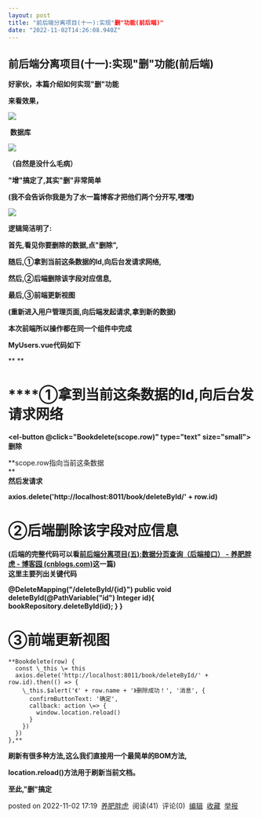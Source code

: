 ```yaml
---
layout: post
title: "前后端分离项目(十一):实现"删"功能(前后端)"
date: "2022-11-02T14:26:08.940Z"
---
```

前后端分离项目(十一):实现"删"功能(前后端)
------------------------

**好家伙，本篇介绍如何实现"删"功能**

**来看效果，**

**![](https://img2022.cnblogs.com/blog/2501855/202211/2501855-20221102163010288-784763364.gif)**

 **数据库**

**![](https://img2022.cnblogs.com/blog/2501855/202211/2501855-20221102163019257-211351268.gif)**

**（自然是没什么毛病）**

**"增"搞定了,其实"删"非常简单**

**(我不会告诉你我是为了水一篇博客才把他们两个分开写,嘿嘿)**

**![](https://img2022.cnblogs.com/blog/2501855/202211/2501855-20221102163433955-1640031720.jpg)**

**逻辑简洁明了:**

**首先,看见你要删除的数据,点"删除",**

**随后,**①**拿到当前这条数据的Id,向后台发请求网络,**

**然后,②后端删除该字段对应信息,**

**最后,③前端更新视图**

**(重新进入用户管理页面,向后端发起请求,拿到新的数据)**

**本次前端所以操作都在同一个组件中完成**

**MyUsers.vue代码如下**

**<!-- 该组件为表单主要组件 -->
<template>
  <div>
    <!-- 标题 -->
    <h4 class="text-center"\>用户管理</h4>
    <!-- 用户添加按钮 -->
    <el-col :span="4"\>
      <el-button type="primary" @click="addDialogVisible = true"\>添加用户</el-button>
    </el-col>
    <!-- 用户列表 -->
    <el-table :data="tableData" border style="width: 100%"\>
      <el-table-column prop="id" label="序号" width="180"\>
      </el-table-column>
      <el-table-column prop="name" label="书名" width="180"\>
      </el-table-column>
      <el-table-column prop="author" label="作者" width="180"\>

      </el-table-column>
      <el-table-column label="操作" width="180"\>
        <template slot-scope="scope"\>
          <el-button @click="handleClick(scope.row)" type="text" size="small"\>修改</el-button>
          <el-button @click="Bookdelete(scope.row)" type="text" size="small"\>删除</el-button>
        </template>
      </el-table-column>

    </el-table>
    <el-pagination :page-size="6" :pager-count="11" layout="prev, pager, next" :total="total" @current-change="page"\>
    </el-pagination>
    <!-- <el-pagination :page-size="20" 
    :pager\-count="11" 
    layout\="prev, pager, next" 
    :total\="18"
    @current\-change="page" >
    </el-pagination> -->
  </div>
</template>

<script>
import axios from 'axios'

export default {
  name: 'MyUser',
  data() {
    return {
      total: null,
      // 用户列表数据
      tableData: \[
        { id: '1', name: '三体1', author: '大刘' },
        { id: '2', name: '三体2', author: '大刘' },
      \],
      addDialogVisible: false, //控制添加用户对话框的显示与隐藏
      addUserForm: {},
      //添加表单的验证规则对象
      addUserFormRules: {
        // username: \[{required:true,message:'请输入用户名',trigger:'blur'},
        // {min:3,max:10,message:'用户名长度在3~10个字符',trigger:'blur'}\],
        // password: \[{required:true,message:'请输入密码',trigger:'blur'},
        // {min:6,max:15,message:'密码长度在6~15个字符',trigger:'blur'}\],
        // email: \[{required:true,message:'请输入邮箱',trigger:'blur'}\],
        // mobile: \[{required:true,message:'请输入手机号',trigger:'blur'}\]
      }
    }
  },
  methods: {
    //书本删除方法
    Bookdelete(row) {
      const \_this \= this
      axios.delete('http://localhost:8011/book/deleteById/' + row.id).then(() => {
        \_this.$alert('《' + row.name + '》删除成功！', '消息', {
          confirmButtonText: '确定',
          callback: action \=> {
            window.location.reload()
          }
        })
      })
    },
//页面点击修改按钮
    handleClick(row) {
      console.log(row);
      this.$router.push({
        path: "goods",
        query: {
          id: row.id
        }
      })
    },
    //分页方法
    page(currentPage) {
      const \_this \= this;
      axios.get('http://localhost:8011/book/findAll/' + currentPage + '/6').then(function (resp) {
        \_this.tableData \= resp.data.content
        \_this.total \= resp.data.totalElements

        console.log(resp.data)
      })
    }

  },
  created() {
    const \_this \= this;
    axios.get('http://localhost:8011/book/findAll/1/6').then(function (resp) {
      \_this.tableData \= resp.data.content
      \_this.total \= resp.data.totalElements

      console.log(resp.data)
    })
  }

}
</script>

<style lang="less" scoped>

</style>**

****①**拿到当前这条数据的Id,向后台发请求网络**
=============================

 **<el-button @click="Bookdelete(scope.row)" type="text" size="small"\>删除</el-button>**

**scope.row指向当前这条数据  
**  
**然后发请求**

**axios.delete('http://localhost:8011/book/deleteById/' + row.id)**

  
  

②后端删除该字段对应信息
============

**(后端的完整代码可以看[前后端分离项目(五):数据分页查询（后端接口） - 养肥胖虎 - 博客园 (cnblogs.com)](https://www.cnblogs.com/FatTiger4399/p/16815014.html)这一篇)**  
**这里主要列出关键代码**

**@DeleteMapping("/deleteById/{id}")
    public void deleteById(@PathVariable("id") Integer id){
        bookRepository.deleteById(id);
    }
}**

③前端更新视图
=======

    **Bookdelete(row) {
      const \_this \= this
      axios.delete('http://localhost:8011/book/deleteById/' + row.id).then(() => {
        \_this.$alert('《' + row.name + '》删除成功！', '消息', {
          confirmButtonText: '确定',
          callback: action \=> {
            window.location.reload()
          }
        })
      })
    },**

**刷新有很多种方法,这么我们直接用一个最简单的BOM方法,**

**location.reload()方法用于刷新当前文档。**

**至此,"删"搞定**

posted on 2022-11-02 17:19  [养肥胖虎](https://www.cnblogs.com/FatTiger4399/)  阅读(41)  评论(0)  [编辑](https://i.cnblogs.com/EditPosts.aspx?postid=16851368)  [收藏](javascript:void(0))  [举报](javascript:void(0))
